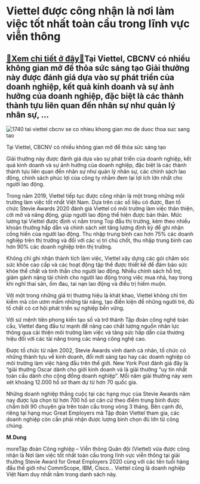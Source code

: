 Viettel được công nhận là nơi làm việc tốt nhất toàn cầu trong lĩnh vực viễn thông
==================================================================================

[:gift:Xem chi tiết ở đây:gift:](https://hddtvn.com/viettel-duoc-cong-nhan-la-noi-lam-viec-tot-nhat-toan-cau-trong-linh-vuc-vien-thong/)Tại Viettel, CBCNV có nhiều không gian mở để thỏa sức sáng tạo Giải thưởng này được đánh giá dựa vào sự phát triển của doanh nghiệp, kết quả kinh doanh và sự ảnh hưởng của doanh nghiệp, đặc biệt là các thành thành tựu liên quan đến nhân sự như quản lý nhân sự, …
----------------------------------------------------------------------------------------------------------------------------------------------------------------------------------------------------------------------------------------------------------------------





![1740 tai viettel cbcnv se co nhieu khong gian mo de duoc thoa suc sang tao](https://haiquanonline.com.vn/stores/news_dataimages/lanntt/082020/25/09/in_article/1740_Tai_Viettel_CBCNV_se_co_nhieu_khong_gian_mo_de_duoc_thoa_suc_sang_tao.jpg?rt=20200825100237 "undefined")


Tại Viettel, CBCNV có nhiều không gian mở để thỏa sức sáng tạo



Giải thưởng này được đánh giá dựa vào sự phát triển của doanh nghiệp, kết quả kinh doanh và sự ảnh hưởng của doanh nghiệp, đặc biệt là các thành thành tựu liên quan đến nhân sự như quản lý nhân sự, các chính sách lao động, chính sách phúc lợi của công ty nhằm đem lại lợi ích lớn nhất cho người lao động.


Trong năm 2019, Viettel tiếp tục được công nhận là một trong những môi trường làm việc tốt nhất Việt Nam. Dựa trên các số liệu có được, Ban tổ chức Stevie Awards 2020 đánh giá Viettel có môi trường làm việc thân thiện, cởi mở và năng động, giúp người lao động thể hiện được bản thân. Mức lương tại Viettel được định vị nằm trong Top đầu thị trường, kèm theo nhiều khoản thưởng hấp dẫn và chính sách xét tăng lương định kỳ để ghi nhận cống hiến của người lao động. Thu nhập trung bình cao hơn 75% các doanh nghiệp trên thị trường và đối với các vị trí chủ chốt, thu nhập trung bình cao hơn 90% các doanh nghiệp trên thị trường.


Không chỉ ghi nhận thành tích làm việc, Viettel xây dựng các gói chăm sóc sức khỏe cao cấp và các hoạt động tập thể được thiết kế để đảm bảo sức khỏe thể chất và tinh thần cho người lao động. Nhiều chính sách hỗ trợ, giảm gánh nặng tài chính cho người lao động trong việc mua nhà, hay trong khi nghỉ thai sản, ốm đau, tai nạn lao động và điều trị hiếm muộn.


Với một trong những giá trị thương hiệu là khát khao, Viettel không chỉ tìm kiếm mà còn ươm mầm những tài năng, tạo điền kiện để những người trẻ, đủ tố chất có cơ hội phát triển sự nghiệp bền vững.


Với sứ mệnh tiên phong kiến tạo số và trở thành Tập đoàn công nghệ toàn cầu, Viettel đang đầu tư mạnh để nâng cao chất lượng nguồn nhân lực thông qua cải thiện môi trường làm việc và tăng sức hấp dẫn của thương hiệu đối với các tài năng trong các mảng công nghệ cao.


Được tổ chức từ năm 2002, Stevie Awards vinh danh cá nhân, tổ chức có những thành tựu về kinh doanh, đổi mới sáng tạo hay các doanh nghiệp có môi trường làm việc hàng đầu trên thế giới. New York Post đánh giá đây là “giải thưởng Oscar dành cho giới kinh doanh và là giải thưởng “uy tín nhất toàn cầu dành cho cộng đồng doanh nghiệp”. Mỗi năm giải thưởng này xem xét khoảng 12.000 hồ sơ tham dự từ hơn 70 quốc gia.





Những doanh nghiệp thắng cuộc tại các hạng mục của Stevie Awards năm nay được lựa chọn từ hơn 700 hồ sơ căn cứ theo điểm trung bình được chấm bởi 90 chuyên gia trên toàn cầu trong vòng 3 tháng. Bên cạnh đó, riêng tại hạng mục Great Employers mà Tập đoàn Viettel tham gia, các doanh nghiệp còn cần phải nhận được lượng bình chọn đủ lớn từ công chúng.




**M.Dung**



moreTập đoàn Công nghiệp – Viễn thông Quân đội (Viettel) vừa được công nhận là Nơi làm việc tốt nhất toàn cầu trong lĩnh vực viễn thông tại giải thưởng Stevie Award for Great Employers 2020 cùng với các tên tuổi hàng đầu thế giới như CommScope, IBM, Cisco… Viettel cũng là doanh nghiệp Việt Nam duy nhất nằm trong danh sách này.

